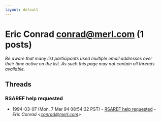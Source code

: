 ```yaml
---
layout: default
---
```


# Eric Conrad <conrad@merl.com> (1 posts)

_Be aware that many list participants used multiple email addresses over their time active on the list. As such this page may not contain all threads available._

## Threads

### RSAREF help requested
+ 1994-03-07 (Mon, 7 Mar 94 08:54:32 PST) - [RSAREF help requested](/archive/1994/03/1e66cae72086823b5d99059522c13b9a577a6ffbf4a705f1e6208dc5d755cf31) - _Eric Conrad \<conrad@merl.com\>_

